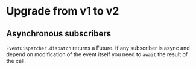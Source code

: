# Upgrade from v1 to v2

## Asynchronous subscribers
`EventDispatcher.dispatch` returns a Future. If any subscriber is async and depend 
on modification of the event itself you need to `await` the result of the call.  